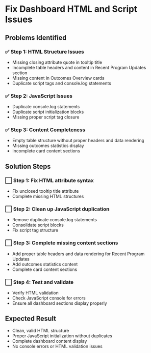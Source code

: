 # Fix Dashboard HTML and Script Issues

## Problems Identified

### ✅ Step 1: HTML Structure Issues
- Missing closing attribute quote in tooltip title
- Incomplete table headers and content in Recent Program Updates section
- Missing content in Outcomes Overview cards
- Duplicate script tags and console.log statements

### ✅ Step 2: JavaScript Issues
- Duplicate console.log statements
- Duplicate script initialization blocks
- Missing proper script tag closure

### ✅ Step 3: Content Completeness
- Empty table structure without proper headers and data rendering
- Missing outcomes statistics display
- Incomplete card content sections

## Solution Steps

### ⬜ Step 1: Fix HTML attribute syntax
- Fix unclosed tooltip title attribute
- Complete missing HTML structures

### ⬜ Step 2: Clean up JavaScript duplication
- Remove duplicate console.log statements
- Consolidate script blocks
- Fix script tag structure

### ⬜ Step 3: Complete missing content sections
- Add proper table headers and data rendering for Recent Program Updates
- Add outcomes statistics content
- Complete card content sections

### ⬜ Step 4: Test and validate
- Verify HTML validation
- Check JavaScript console for errors
- Ensure all dashboard sections display properly

## Expected Result
- Clean, valid HTML structure
- Proper JavaScript initialization without duplicates
- Complete dashboard content display
- No console errors or HTML validation issues
